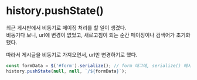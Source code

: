 # history.pushState()

최근 게시판에서 비동기로 페이징 처리를 할 일이 생겼다.  
비동기다 보니, url에 변경이 없었고, 새로고침이 되는 순간 페이징이나 검색어가 초기화 됐다.

따라서 게시글을 비동기로 가져오면서, url만 변경하기로 했다.

```javascript
const formData = $('#form').serialize(); // form 태그에, serialize() 메서드를 쓰면 name값들이 직렬화된다. ex) name=deny&age=20 
history.pushState(null, null, `/${formData}`);
```

